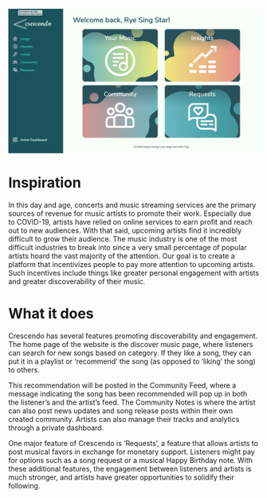 ![Screenshot](/static/assets/screenshot.png)
# Inspiration

In this day and age, concerts and music streaming services are the primary sources of revenue for music artists to promote their work. Especially due to COVID-19, artists have relied on online services to earn profit and reach out to new audiences. With that said, upcoming artists find it incredibly difficult to grow their audience. The music industry is one of the most difficult industries to break into since a very small percentage of popular artists hoard the vast majority of the attention. Our goal is to create a platform that incentivizes people to pay more attention to upcoming artists. Such incentives include things like greater personal engagement with artists and greater discoverability of their music.

# What it does

Crescendo has several features promoting discoverability and engagement. The home page of the website is the discover music page, where listeners can search for new songs based on category. If they like a song, they can put it in a playlist or ‘recommend’ the song (as opposed to ‘liking’ the song) to others.

This recommendation will be posted in the Community Feed, where a message indicating the song has been recommended will pop up in both the listener’s and the artist’s feed. The Community Notes is where the artist can also post news updates and song release posts within their own created community. Artists can also manage their tracks and analytics through a private dashboard.

One major feature of Crescendo is ‘Requests’, a feature that allows artists to post musical favors in exchange for monetary support. Listeners might pay for options such as a song request or a musical Happy Birthday note. With these additional features, the engagement between listeners and artists is much stronger, and artists have greater opportunities to solidify their following.
